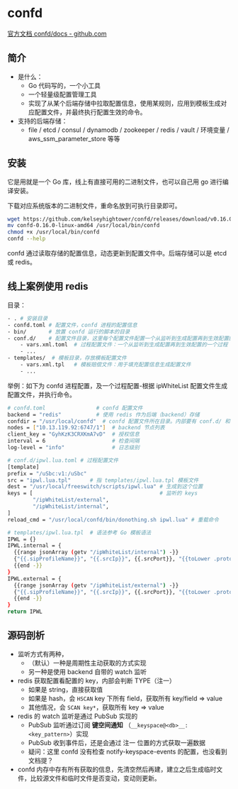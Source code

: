 # confd

[官方文档 confd/docs - github.com](https://github.com/kelseyhightower/confd/tree/master/docs)

## 简介

- 是什么：
  - Go 代码写的，一个小工具
  - 一个轻量级配置管理工具
  - 实现了从某个后端存储中拉取配置信息，使用某规则，应用到模板生成对应配置文件，并最终执行配置生效的命令。
- 支持的后端存储：
  - file / etcd / consul / dynamodb / zookeeper / redis / vault / 环境变量 / aws_ssm_parameter_store 等等

## 安装

它是用就是一个 Go 库，线上有直接可用的二进制文件，也可以自己用 go 进行编译安装。

下载对应系统版本的二进制文件，重命名放到可执行目录即可。

```sh
wget https://github.com/kelseyhightower/confd/releases/download/v0.16.0/confd-0.16.0-linux-amd64
mv confd-0.16.0-linux-amd64 /usr/local/bin/confd
chmod +x /usr/local/bin/confd
confd --help
```

confd 通过读取存储的配置信息，动态更新到配置文件中。后端存储可以是 etcd 或 redis。

## 线上案例使用 redis

目录：

```sh
- . # 安装目录
- confd.toml # 配置文件，confd 进程的配置信息
- bin/       # 放置 confd 运行的脚本的目录
- conf.d/    # 配置文件目录，这里每个配置文件配置一个从监听到生成配置再到生效配置的一个过程
    - vars.xml.toml  # 过程配置文件：一个从监听到生成配置再到生效配置的一个过程
    - ...
- templates/  # 模板目录，存放模板配置文件
    - vars.xml.tpl   # 模板赔偿文件：用于填充配置信息生成配置文件
    - ...
```

举例：如下为 confd 进程配置，及一个过程配置-根据 ipWhiteList 配置文件生成配置文件，并执行命令。

```sh
# confd.toml                # confd 配置文件
backend = "redis"           # 使用 redis 作为后端（backend）存储
confdir = "/usr/local/confd"  # confd 配置文件所在目录。内部要有 conf.d/ 和 templates/ 两个子目录
nodes = ["10.13.119.92:6747/1"]  # backend 节点列表
client_key = "GyhKzK3CRXKmA7vD"  # 授权信息
interval = 6                     # 检查间隔
log-level = "info"               # 日志级别

# conf.d/ipwl.lua.toml # 过程配置文件
[template]
prefix = "/uSbc:v1:/uSbc"
src = "ipwl.lua.tpl"      # 指 templates/ipwl.lua.tpl 模板文件
dest = "/usr/local/freeswitch/scripts/ipwl.lua" # 生成到这个位置
keys = [                                        # 监听的 keys
        "/ipWhiteList/external",
        "/ipWhiteList/internal",
]
reload_cmd = "/usr/local/confd/bin/donothing.sh ipwl.lua" # 重载命令

# templates/ipwl.lua.tpl  # 语法参考 Go 模板语法
IPWL = {}
IPWL.internal = {
  {{range jsonArray (getv "/ipWhiteList/internal") -}}
  {"{{.sipProfileName}}", "{{.srcIp}}", {{.srcPort}}, "{{toLower .protocolStr}}"},
  {{end -}}
}
IPWL.external = {
  {{range jsonArray (getv "/ipWhiteList/external") -}}
  {"{{.sipProfileName}}", "{{.srcIp}}", {{.srcPort}}, "{{toLower .protocolStr}}"},
  {{end -}}
}
return IPWL
```

## 源码剖析

- 监听方式有两种，
  - （默认）一种是周期性主动获取的方式实现
  - 另一种是使用 backend 自带的 watch 监听
- redis 获取配置看配置的 key，内部会判断 TYPE（注一）
  - 如果是 string，直接获取值
  - 如果是 hash，会 `HSCAN` key 下所有 field，获取所有 key/field => value
  - 其他情况，会 `SCAN key*`，获取所有 key => value
- redis 的 watch 监听是通过 PubSub 实现的
  - PubSub 监听通过订阅 **键空间通知** （`__keyspace@<db>__:<key_pattern>`）实现
  - PubSub 收到事件后，还是会通过 注一 位置的方式获取一遍数据
  - 疑问：这里 confd 没有检查 notify-keyspace-events 的配置，也没看到文档提？
- confd 内存中存有所有获取的信息，先清空然后再建，建立之后生成临时文件，比较源文件和临时文件是否变动，变动则更新。
